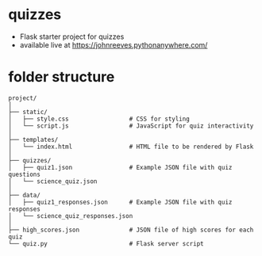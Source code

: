 # quizzes
* Flask starter project for quizzes
* available live at https://johnreeves.pythonanywhere.com/

# folder structure

```
project/
│
├── static/
│   ├── style.css                 # CSS for styling
│   └── script.js                 # JavaScript for quiz interactivity
│
├── templates/
│   └── index.html                # HTML file to be rendered by Flask
│
├── quizzes/
│   ├── quiz1.json                # Example JSON file with quiz questions
│   └── science_quiz.json
│
├── data/
│   ├── quiz1_responses.json      # Example JSON file with quiz responses
│   └── science_quiz_responses.json
│
├── high_scores.json              # JSON file of high scores for each quiz
└── quiz.py                       # Flask server script
```
